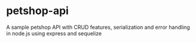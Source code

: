 # petshop-api
A sample petshop API with CRUD features, serialization and error handling in node.js using express and sequelize
